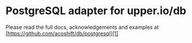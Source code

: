 # PostgreSQL adapter for upper.io/db

Please read the full docs, acknowledgements and examples at
[https://github.com/acoshift/db/postgresql][1]

[1]: https://github.com/acoshift/db/postgresql
